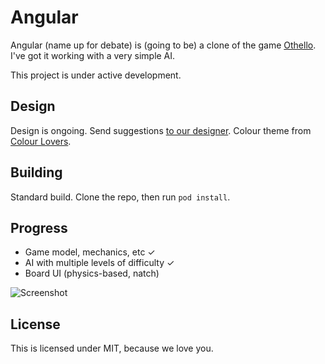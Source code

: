 Angular
=======

Angular (name up for debate) is (going to be) a clone of the game [Othello](http://en.wikipedia.org/wiki/Reversi). I've got it working with a very simple AI. 

This project is under active development. 

Design
----------------

Design is ongoing. Send suggestions [to our designer](http://twitter.com/ashleykrista). Colour theme from [Colour Lovers](http://www.colourlovers.com/palette/1932830/Dreaming?widths=0).

Building
----------------

Standard build. Clone the repo, then run `pod install`.

Progress
----------------

- Game model, mechanics, etc ✓
- AI with multiple levels of difficulty ✓
- Board UI (physics-based, natch)

![Screenshot](http://f.cl.ly/items/45082v2w462x243c3n3d/iOS%20Simulator%20Screen%20shot%20Jan%209,%202014,%207.59.06%20AM.png)

License
----------------

This is licensed under MIT, because we love you. 
